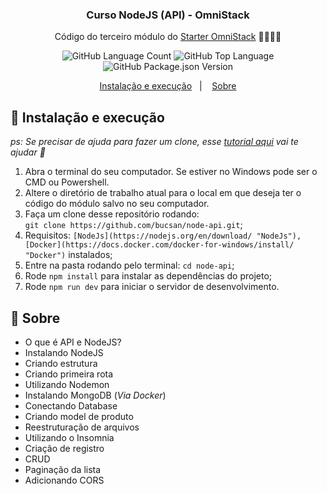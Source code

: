 <h3 align="center">
  Curso NodeJS (API) - OmniStack
</h3>

<p align="center">Código do terceiro módulo do <a href="https://app.rocketseat.com.br/node/curso-node-js">Starter OmniStack</a> 🚀👨🏻‍🚀</p>

<p align="center">
  <img alt="GitHub Language Count" src="https://img.shields.io/github/languages/count/bucsan/node-api" />

  <img alt="GitHub Top Language" src="https://img.shields.io/github/languages/top/bucsan/node-api" />

  <img alt="GitHub Package.json Version" src="https://img.shields.io/github/package-json/v/bucsan/node-api" />
</p>

<p align="center">
  <a href="#-instalacao-e-execução">Instalação e execução</a>&nbsp;&nbsp;&nbsp;|&nbsp;&nbsp;&nbsp;
  <a href="#-sobre">Sobre</a>
</p>

## 🚀 Instalação e execução

_ps: Se precisar de ajuda para fazer um clone, esse [tutorial aqui](https://help.github.com/pt/github/creating-cloning-and-archiving-repositories/cloning-a-repository) vai te ajudar 💖_

1. Abra o terminal do seu computador. Se estiver no Windows pode ser o CMD ou Powershell.
2. Altere o diretório de trabalho atual para o local em que deseja ter o código do módulo salvo no seu computador.
3. Faça um clone desse repositório rodando: <br> `git clone https://github.com/bucsan/node-api.git`;
4. Requisitos: `[NodeJs](https://nodejs.org/en/download/ "NodeJs"), [Docker](https://docs.docker.com/docker-for-windows/install/ "Docker")` instalados;
5. Entre na pasta rodando pelo terminal: `cd node-api`;
6. Rode `npm install` para instalar as dependências do projeto;
7. Rode `npm run dev` para iniciar o servidor de desenvolvimento.

## 🤔 Sobre

- O que é API e NodeJS?
- Instalando NodeJS
- Criando estrutura
- Criando primeira rota
- Utilizando Nodemon
- Instalando MongoDB (*Via Docker*)
- Conectando Database
- Criando model de produto
- Reestruturação de arquivos
- Utilizando o Insomnia
- Criação de registro
- CRUD
- Paginação da lista
- Adicionando CORS

